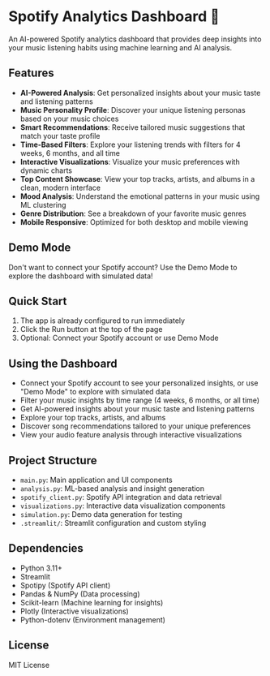 # Spotify Analytics Dashboard 🎵

An AI-powered Spotify analytics dashboard that provides deep insights into your music listening habits using machine learning and AI analysis.

## Features
- **AI-Powered Analysis**: Get personalized insights about your music taste and listening patterns
- **Music Personality Profile**: Discover your unique listening personas based on your music choices
- **Smart Recommendations**: Receive tailored music suggestions that match your taste profile
- **Time-Based Filters**: Explore your listening trends with filters for 4 weeks, 6 months, and all time
- **Interactive Visualizations**: Visualize your music preferences with dynamic charts
- **Top Content Showcase**: View your top tracks, artists, and albums in a clean, modern interface
- **Mood Analysis**: Understand the emotional patterns in your music using ML clustering
- **Genre Distribution**: See a breakdown of your favorite music genres
- **Mobile Responsive**: Optimized for both desktop and mobile viewing

## Demo Mode

Don't want to connect your Spotify account? Use the Demo Mode to explore the dashboard with simulated data!

## Quick Start

1. The app is already configured to run immediately
2. Click the Run button at the top of the page
3. Optional: Connect your Spotify account or use Demo Mode

## Using the Dashboard

- Connect your Spotify account to see your personalized insights, or use "Demo Mode" to explore with simulated data
- Filter your music insights by time range (4 weeks, 6 months, or all time)
- Get AI-powered insights about your music taste and listening patterns
- Explore your top tracks, artists, and albums
- Discover song recommendations tailored to your unique preferences
- View your audio feature analysis through interactive visualizations

## Project Structure
- `main.py`: Main application and UI components
- `analysis.py`: ML-based analysis and insight generation
- `spotify_client.py`: Spotify API integration and data retrieval
- `visualizations.py`: Interactive data visualization components
- `simulation.py`: Demo data generation for testing
- `.streamlit/`: Streamlit configuration and custom styling

## Dependencies
- Python 3.11+
- Streamlit
- Spotipy (Spotify API client)
- Pandas & NumPy (Data processing)
- Scikit-learn (Machine learning for insights)
- Plotly (Interactive visualizations)
- Python-dotenv (Environment management)

## License
MIT License